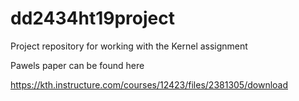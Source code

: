 # dd2434ht19project
Project repository for working with the Kernel assignment

Pawels paper can be found here

https://kth.instructure.com/courses/12423/files/2381305/download

